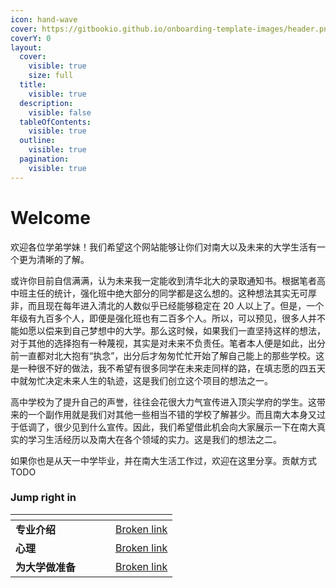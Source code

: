 ```yaml
---
icon: hand-wave
cover: https://gitbookio.github.io/onboarding-template-images/header.png
coverY: 0
layout:
  cover:
    visible: true
    size: full
  title:
    visible: true
  description:
    visible: false
  tableOfContents:
    visible: true
  outline:
    visible: true
  pagination:
    visible: true
---
```


# Welcome

欢迎各位学弟学妹！我们希望这个网站能够让你们对南大以及未来的大学生活有一个更为清晰的了解。

或许你目前自信满满，认为未来我一定能收到清华北大的录取通知书。根据笔者高中班主任的统计，强化班中绝大部分的同学都是这么想的。这种想法其实无可厚非，而且现在每年进入清北的人数似乎已经能够稳定在 20 人以上了。但是，一个年级有九百多个人，即便是强化班也有二百多个人。所以，可以预见，很多人并不能如愿以偿来到自己梦想中的大学。那么这时候，如果我们一直坚持这样的想法，对于其他的选择抱有一种蔑视，其实是对未来不负责任。笔者本人便是如此，出分前一直都对北大抱有“执念”，出分后才匆匆忙忙开始了解自己能上的那些学校。这是一种很不好的做法，我不希望有很多同学在未来走同样的路，在填志愿的四五天中就匆忙决定未来人生的轨迹，这是我们创立这个项目的想法之一。

高中学校为了提升自己的声誉，往往会花很大力气宣传进入顶尖学府的学生。这带来的一个副作用就是我们对其他一些相当不错的学校了解甚少。而且南大本身又过于低调了，很少见到什么宣传。因此，我们希望借此机会向大家展示一下在南大真实的学习生活经历以及南大在各个领域的实力。这是我们的想法之二。

如果你也是从天一中学毕业，并在南大生活工作过，欢迎在这里分享。贡献方式 TODO

### Jump right in

<table data-view="cards"><thead><tr><th></th><th></th><th data-hidden data-card-cover data-type="files"></th><th data-hidden></th><th data-hidden data-card-target data-type="content-ref"></th></tr></thead><tbody><tr><td><strong>专业介绍</strong></td><td></td><td></td><td></td><td><a href="broken-reference">Broken link</a></td></tr><tr><td><strong>心理</strong></td><td></td><td></td><td></td><td><a href="broken-reference">Broken link</a></td></tr><tr><td><strong>为大学做准备</strong></td><td></td><td></td><td></td><td><a href="broken-reference">Broken link</a></td></tr></tbody></table>
